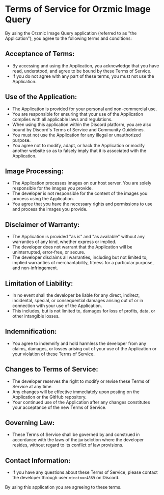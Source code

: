 # Terms of Service for Orzmic Image Query

By using the Orzmic Image Query application (referred to as "the Application"), you agree to the following terms and conditions:

## **Acceptance of Terms:**

- By accessing and using the Application, you acknowledge that you have read, understood, and agree to be bound by these Terms of Service.
- If you do not agree with any part of these terms, you must not use the Application.

## **Use of the Application:**

- The Application is provided for your personal and non-commercial use.
- You are responsible for ensuring that your use of the Application complies with all applicable laws and regulations.
- When using this application within the Discord platform, you are also bound by Discord's Terms of Service and Community Guidelines.
- You must not use the Application for any illegal or unauthorized purpose.
- You agree not to modify, adapt, or hack the Application or modify another website so as to falsely imply that it is associated with the Application.

## **Image Processing:**
  
- The Application processes images on our host server. You are solely responsible for the images you provide.
- The developer is not responsible for the content of the images you process using the Application.
- You agree that you have the necessary rights and permissions to use and process the images you provide.

## **Disclaimer of Warranty:**

- The Application is provided "as is" and "as available" without any warranties of any kind, whether express or implied.
- The developer does not warrant that the Application will be uninterrupted, error-free, or secure.
- The developer disclaims all warranties, including but not limited to, implied warranties of merchantability, fitness for a particular purpose, and non-infringement.

## **Limitation of Liability:**

- In no event shall the developer be liable for any direct, indirect, incidental, special, or consequential damages arising out of or in connection with your use of the Application.
- This includes, but is not limited to, damages for loss of profits, data, or other intangible losses.

## **Indemnification:**

- You agree to indemnify and hold harmless the developer from any claims, damages, or losses arising out of your use of the Application or your violation of these Terms of Service.

## **Changes to Terms of Service:**

- The developer reserves the right to modify or revise these Terms of Service at any time.
- Any changes will be effective immediately upon posting on the Application or the GitHub repository.
- Your continued use of the Application after any changes constitutes your acceptance of the new Terms of Service.

## **Governing Law:**

- These Terms of Service shall be governed by and construed in accordance with the laws of the jurisdiction where the developer resides, without regard to its conflict of law provisions.

## **Contact Information:**

- If you have any questions about these Terms of Service, please contact the developer through user `minotour4869` on Discord.

By using this application you are agreeing to these terms.
